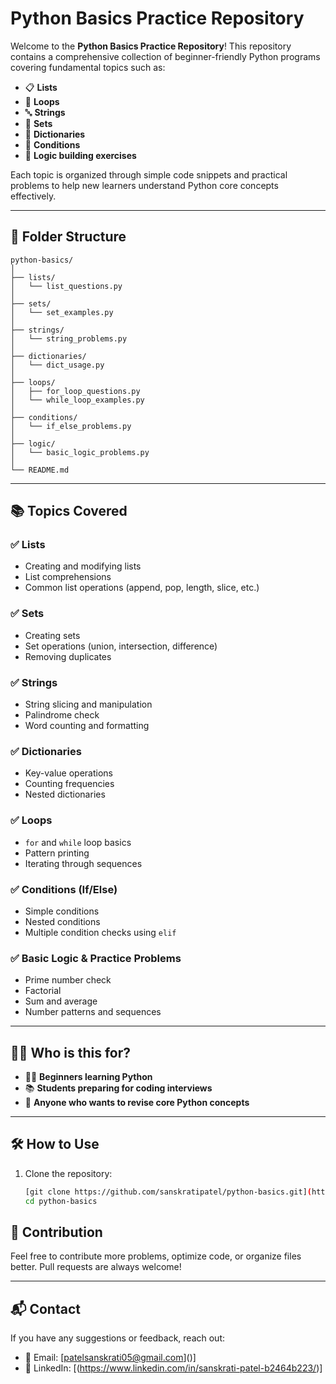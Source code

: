 #  Python Basics Practice Repository

Welcome to the **Python Basics Practice Repository**! This repository contains a comprehensive collection of beginner-friendly Python programs covering fundamental topics such as:

* 📋 **Lists**
* 🔁 **Loops**
* 🔤 **Strings**
* 🔢 **Sets**
* 🧮 **Dictionaries**
* 📐 **Conditions**
* 🧠 **Logic building exercises**

Each topic is organized through simple code snippets and practical problems to help new learners understand Python core concepts effectively.

---

## 📁 Folder Structure

```
python-basics/
│
├── lists/
│   └── list_questions.py
│
├── sets/
│   └── set_examples.py
│
├── strings/
│   └── string_problems.py
│
├── dictionaries/
│   └── dict_usage.py
│
├── loops/
│   ├── for_loop_questions.py
│   └── while_loop_examples.py
│
├── conditions/
│   └── if_else_problems.py
│
├── logic/
│   └── basic_logic_problems.py
│
└── README.md
```

---

## 📚 Topics Covered

### ✅ Lists

* Creating and modifying lists
* List comprehensions
* Common list operations (append, pop, length, slice, etc.)

### ✅ Sets

* Creating sets
* Set operations (union, intersection, difference)
* Removing duplicates

### ✅ Strings

* String slicing and manipulation
* Palindrome check
* Word counting and formatting

### ✅ Dictionaries

* Key-value operations
* Counting frequencies
* Nested dictionaries

### ✅ Loops

* `for` and `while` loop basics
* Pattern printing
* Iterating through sequences

### ✅ Conditions (If/Else)

* Simple conditions
* Nested conditions
* Multiple condition checks using `elif`

### ✅ Basic Logic & Practice Problems

* Prime number check
* Factorial
* Sum and average
* Number patterns and sequences

---

## 👨‍💻 Who is this for?

* 🧑‍🎓 **Beginners learning Python**
* 📚 **Students preparing for coding interviews**
* 🔄 **Anyone who wants to revise core Python concepts**

---

## 🛠️ How to Use

1. Clone the repository:

   ```bash
   [git clone https://github.com/sanskratipatel/python-basics.git](https://github.com/sanskratipatel/Python.git)
   cd python-basics
   ```


## 🌟 Contribution

Feel free to contribute more problems, optimize code, or organize files better. Pull requests are always welcome!

---

## 📬 Contact

If you have any suggestions or feedback, reach out:

* 📧 Email: \[patelsanskrati05@gmail.com]()]
* 💼 LinkedIn: \[(https://www.linkedin.com/in/sanskrati-patel-b2464b223/)]


